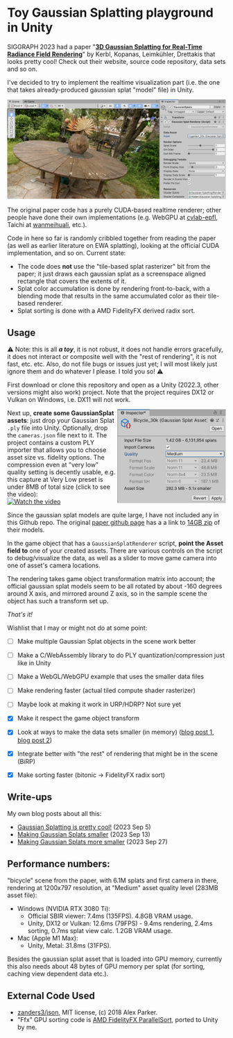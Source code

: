 # Toy Gaussian Splatting playground in Unity

SIGGRAPH 2023 had a paper "[**3D Gaussian Splatting for Real-Time Radiance Field Rendering**](https://repo-sam.inria.fr/fungraph/3d-gaussian-splatting/)" by Kerbl, Kopanas, Leimkühler, Drettakis that looks pretty cool!
Check out their website, source code repository, data sets and so on.

I've decided to try to implement the realtime visualization part (i.e. the one that takes already-produced gaussian splat "model" file) in Unity.

![Screenshot](/Doc/shotOverview.jpg?raw=true "Screenshot")

The original paper code has a purely CUDA-based realtime renderer; other
people have done their own implementations (e.g. WebGPU at [cvlab-epfl](https://github.com/cvlab-epfl/gaussian-splatting-web), Taichi at [wanmeihuali](https://github.com/wanmeihuali/taichi_3d_gaussian_splatting), etc.).

Code in here so far is randomly cribbled together from reading the paper (as well as earlier literature on EWA splatting), looking at the official CUDA implementation, and so on. Current state:
- The code does **not** use the "tile-based splat rasterizer" bit from the paper; it just draws each gaussian splat as a screenspace aligned rectangle that covers the extents of it.
- Splat color accumulation is done by rendering front-to-back, with a blending mode that results in the same accumulated color as their tile-based renderer.
- Splat sorting is done with a AMD FidelityFX derived radix sort.

## Usage

:warning: Note: this is all _**a toy**_, it is not robust, it does not handle errors gracefully, it does not interact or composite well with the "rest of rendering", it is not fast, etc. etc. Also, do not file bugs or issues just yet; I will most likely just ignore them and do whatever I please. I told you so! :warning:

First download or clone this repository and open as a Unity (2022.3, other versions might also work) project. Note that the project
requires DX12 or Vulkan on Windows, i.e. DX11 will not work.

<img align="right" src="Doc/shotAssetImport.png" width="250px">

Next up, **create some GaussianSplat assets**: just drop your Gaussian Splat `.ply` file into Unity. Optionally, drop
the `cameras.json` file next to it. The project contains a custom PLY importer that allows you to choose asset size vs.
fidelity options. The compression even at "very low" quality setting is decently usable, e.g. 
this capture at Very Low preset is under 8MB of total size (click to see the video): \
[![Watch the video](https://img.youtube.com/vi/iccfV0YlWVI/0.jpg)](https://youtu.be/iccfV0YlWVI)

Since the gaussian splat models are quite large, I have not included any in this Github repo. The original
[paper github page](https://github.com/graphdeco-inria/gaussian-splatting) has a a link to
[14GB zip](https://repo-sam.inria.fr/fungraph/3d-gaussian-splatting/datasets/pretrained/models.zip) of their models.


In the game object that has a `GaussianSplatRenderer` script, **point the Asset field to** one of your created assets.
There are various controls on the script to debug/visualize the data, as well as a slider to move game camera into one of asset's camera
locations.

The rendering takes game object transformation matrix into account; the official gaussian splat models seem to be all rotated by about
-160 degrees around X axis, and mirrored around Z axis, so in the sample scene the object has such a transform set up.


_That's it!_

Wishlist that I may or might not do at some point:
- [ ] Make multiple Gaussian Splat objects in the scene work better
- [ ] Make a C/WebAssembly library to do PLY quantization/compression just like in Unity
- [ ] Make a WebGL/WebGPU example that uses the smaller data files
- [ ] Make rendering faster (actual tiled compute shader rasterizer)
- [ ] Maybe look at making it work in URP/HDRP? Not sure yet
- [x] Make it respect the game object transform
- [x] Look at ways to make the data sets smaller (in memory) ([blog post 1](https://aras-p.info/blog/2023/09/13/Making-Gaussian-Splats-smaller/), [blog post 2](https://aras-p.info/blog/2023/09/27/Making-Gaussian-Splats-more-smaller/))
- [x] Integrate better with "the rest" of rendering that might be in the scene (BiRP)
- [x] Make sorting faster (bitonic -> FidelityFX radix sort)


## Write-ups

My own blog posts about all this:
* [Gaussian Splatting is pretty cool!](https://aras-p.info/blog/2023/09/05/Gaussian-Splatting-is-pretty-cool/) (2023 Sep 5)
* [Making Gaussian Splats smaller](https://aras-p.info/blog/2023/09/13/Making-Gaussian-Splats-smaller/) (2023 Sep 13)
* [Making Gaussian Splats more smaller](https://aras-p.info/blog/2023/09/27/Making-Gaussian-Splats-more-smaller/) (2023 Sep 27)

## Performance numbers:

"bicycle" scene from the paper, with 6.1M splats and first camera in there, rendering at 1200x797 resolution,
at "Medium" asset quality level (283MB asset file):

* Windows (NVIDIA RTX 3080 Ti):
  * Official SBIR viewer: 7.4ms (135FPS). 4.8GB VRAM usage.
  * Unity, DX12 or Vulkan: 12.6ms (79FPS) - 9.4ms rendering, 2.4ms sorting, 0.7ms splat view calc. 1.2GB VRAM usage.
* Mac (Apple M1 Max):
  * Unity, Metal: 31.8ms (31FPS).

Besides the gaussian splat asset that is loaded into GPU memory, currently this also needs about 48 bytes of GPU memory
per splat (for sorting, caching view dependent data etc.).


## External Code Used

- [zanders3/json](https://github.com/zanders3/json), MIT license, (c) 2018 Alex Parker.
- "Ffx" GPU sorting code is [AMD FidelityFX ParallelSort](https://github.com/GPUOpen-Effects/FidelityFX-ParallelSort), ported to Unity by me.
